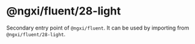 # @ngxi/fluent/28-light

Secondary entry point of `@ngxi/fluent`. It can be used by importing from `@ngxi/fluent/28-light`.

